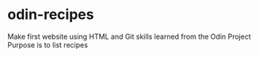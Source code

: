 # odin-recipes
Make first website using HTML and Git skills learned from the Odin Project 
Purpose is to list recipes